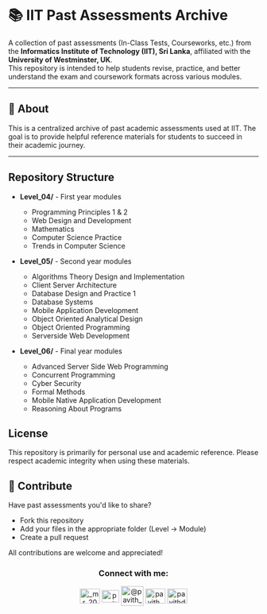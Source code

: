 # 📚 IIT Past Assessments Archive

A collection of past assessments (In-Class Tests, Courseworks, etc.) from the **Informatics Institute of Technology (IIT), Sri Lanka**, affiliated with the **University of Westminster, UK**.  
This repository is intended to help students revise, practice, and better understand the exam and coursework formats across various modules.

---

## 📌 About

This is a centralized archive of past academic assessments used at IIT. The goal is to provide helpful reference materials for students to succeed in their academic journey.

---

## Repository Structure

- **Level_04/** - First year modules
  - Programming Principles 1 & 2
  - Web Design and Development
  - Mathematics
  - Computer Science Practice
  - Trends in Computer Science

- **Level_05/** - Second year modules
  - Algorithms Theory Design and Implementation
  - Client Server Architecture
  - Database Design and Practice 1
  - Database Systems
  - Mobile Application Development
  - Object Oriented Analytical Design
  - Object Oriented Programming
  - Serverside Web Development

- **Level_06/** - Final year modules
  - Advanced Server Side Web Programming
  - Concurrent Programming
  - Cyber Security
  - Formal Methods
  - Mobile Native Application Development
  - Reasoning About Programs

## License

This repository is primarily for personal use and academic reference. Please respect academic integrity when using these materials.


## 🤝 Contribute

Have past assessments you'd like to share?

- Fork this repository
- Add your files in the appropriate folder (Level → Module)
- Create a pull request

All contributions are welcome and appreciated!


<h3 align="center">Connect with me:</h3>
<p align="center">
  <a href="https://instagram.com/_mr_2001__" target="blank"><img align="center" src="https://raw.githubusercontent.com/rahuldkjain/github-profile-readme-generator/master/src/images/icons/Social/instagram.svg" alt="_mr_2001__" height="30" width="40" /></a>
  <a href="https://www.linkedin.com/in/pavith-bambaravanage-465300293/" target="blank"><img align="center" src="https://raw.githubusercontent.com/rahuldkjain/github-profile-readme-generator/master/src/images/icons/Social/linked-in-alt.svg" alt="pavith-bambaravanage-465300293" height="25" width="35" /></a>
  <a href="https://www.hackerrank.com/@pavith_db" target="blank"><img align="center" src="https://raw.githubusercontent.com/rahuldkjain/github-profile-readme-generator/master/src/images/icons/Social/hackerrank.svg" alt="@pavith_db" height="40" width="45" /></a>
  <a href="https://www.leetcode.com/pavith_db" target="blank"><img align="center" src="https://raw.githubusercontent.com/rahuldkjain/github-profile-readme-generator/master/src/images/icons/Social/leet-code.svg" alt="pavith_db" height="30" width="40" /></a>
  <a href="mailto:pavithd2020@gmail.com" target="blank"><img align="center" src="https://github.com/TheDudeThatCode/TheDudeThatCode/raw/master/Assets/Gmail.svg" alt="pavithd2020@gmail.com" height="30" width="40" /></a>
</p>


